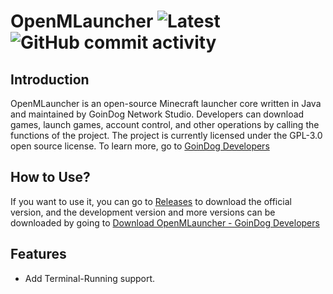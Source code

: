 # OpenMLauncher ![Latest](https://img.shields.io/badge/Latest_Version-1.0.0.3912-green) ![GitHub commit activity](https://img.shields.io/github/commit-activity/t/GoinDog-Network-Studio/OpenMLauncher)
## Introduction
OpenMLauncher is an open-source Minecraft launcher core written in Java and maintained by GoinDog Network Studio. Developers can download games, launch games, account control, and other operations by calling the functions of the project. The project is currently licensed under the GPL-3.0 open source license. To learn more, go to [GoinDog Developers](https://developers.goindog.cn/openmlauncher)
## How to Use?
If you want to use it, you can go to [Releases](https://github.com/SkeletalAunt477/OpenMLauncher/releases) to download the official version, and the development version and more versions can be downloaded by going to [Download OpenMLauncher - GoinDog Developers](https://developers.goindog.cn/openmlauncher/download)
## Features
- Add Terminal-Running support.
